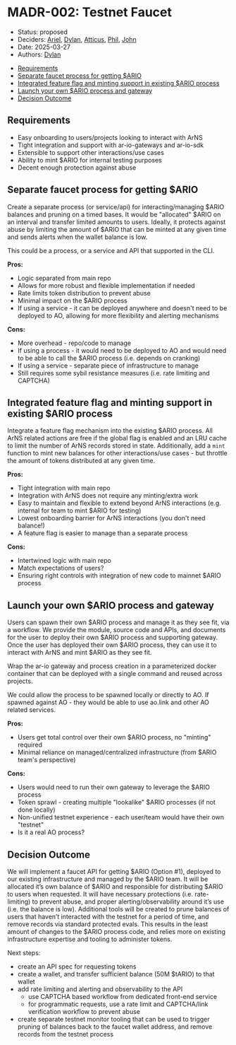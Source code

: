 # MADR-002: Testnet Faucet

- Status: proposed
- Deciders: [Ariel], [Dylan], [Atticus], [Phil], [John]
- Date: 2025-03-27
- Authors: [Dylan]

<!-- toc -->

- [Requirements](#requirements)
- [Separate faucet process for getting $ARIO](#separate-faucet-process-for-getting-ario)
- [Integrated feature flag and minting support in existing $ARIO process](#integrated-feature-flag-and-minting-support-in-existing-ario-process)
- [Launch your own $ARIO process and gateway](#launch-your-own-ario-process-and-gateway)
- [Decision Outcome](#decision-outcome)

<!-- tocstop -->

## Requirements

- Easy onboarding to users/projects looking to interact with ArNS
- Tight integration and support with ar-io-gateways and ar-io-sdk
- Extensible to support other interactions/use cases
- Ability to mint $ARIO for internal testing purposes
- Decent enough protection against abuse

## Separate faucet process for getting $ARIO

Create a separate process (or service/api) for interacting/managing $ARIO balances and pruning on a timed bases. It would be "allocated" $ARIO on an interval and transfer limited amounts to users. Ideally, it protects against abuse by limiting the amount of $ARIO that can be minted at any given time and sends alerts when the wallet balance is low.

This could be a process, or a service and API that supported in the CLI.

**Pros:**

- Logic separated from main repo
- Allows for more robust and flexible implementation if needed
- Rate limits token distribution to prevent abuse
- Minimal impact on the $ARIO process
- If using a service - it can be deployed anywhere and doesn't need to be deployed to AO, allowing for more flexibility and alerting mechanisms

**Cons:**

- More overhead - repo/code to manage
- If using a process - it would need to be deployed to AO and would need to be able to call the $ARIO process (i.e. depends on cranking)
- If using a service - separate piece of infrastructure to manage
- Still requires some sybil resistance measures (i.e. rate limiting and CAPTCHA)

## Integrated feature flag and minting support in existing $ARIO process

Integrate a feature flag mechanism into the existing $ARIO process. All ArNS related actions are free if the global flag is enabled and an LRU cache to limit the number of ArNS records stored in state. Additionally, add a `mint` function to mint new balances for other interactions/use cases - but throttle the amount of tokens distributed at any given time.

**Pros:**

- Tight integration with main repo
- Integration with ArNS does not require any minting/extra work
- Easy to maintain and flexible to extend beyond ArNS interactions (e.g. internal for team to mint $ARIO for testing)
- Lowest onboarding barrier for ArNS interactions (you don't need balance!)
- A feature flag is easier to manage than a separate process

**Cons:**

- Intertwined logic with main repo
- Match expectations of users?
- Ensuring right controls with integration of new code to mainnet $ARIO process

## Launch your own $ARIO process and gateway

Users can spawn their own $ARIO process and manage it as they see fit, via a workflow. We provide the module, source code and APIs, and documents for the user to deploy their own $ARIO process and supporting gateway. Once the user has deployed their own $ARIO process, they can use it to interact with ArNS and mint $ARIO as they see fit.

Wrap the ar-io gateway and process creation in a parameterized docker container that can be deployed with a single command and reused across projects.

We could allow the process to be spawned locally or directly to AO. If spawned against AO - they would be able to use ao.link and other AO related services.

**Pros:**

- Users get total control over their own $ARIO process, no "minting" required
- Minimal reliance on managed/centralized infrastructure (from $ARIO team's perspective)

**Cons:**

- Users would need to run their own gateway to leverage the $ARIO process
- Token sprawl - creating multiple "lookalike" $ARIO processes (if not done locally)
- Non-unified testnet experience - each user/team would have their own "testnet"
- Is it a real AO process?

## Decision Outcome

We will implement a faucet API for getting $ARIO (Option #1), deployed to our existing infrastructure and managed by the $ARIO team. It will be allocated it’s own balance of $ARIO and responsible for distributing $ARIO to users when requested. It will have necessary protections (i.e. rate-limiting) to prevent abuse, and proper alerting/observability around it’s use (i.e. the balance is low). Additional tools will be created to prune balances of users that haven’t interacted with the testnet for a period of time, and remove records via standard protected evals. This results in the least amount of changes to the $ARIO process code, and relies more on existing infrastructure expertise and tooling to administer tokens.

Next steps:

- create an API spec for requesting tokens
- create a wallet, and transfer sufficient balance (50M $tARIO) to that wallet
- add rate limiting and alerting and observability to the API
  - use CAPTCHA based workflow from dedicated front-end service
  - for programmatic requests, use a rate limit and CAPTCHA/link verification workflow to prevent abuse
- create separate testnet monitor tooling that can be used to trigger pruning of balances back to the faucet wallet address, and remove records from the testnet process

[Ariel]: https://github.com/arielmelendez
[Dylan]: https://github.com/dtfiedler
[Atticus]: https://github.com/atticusofsparta
[Phil]: https://github.com/vilenarios
[John]: https://github.com/johnniesparkes

